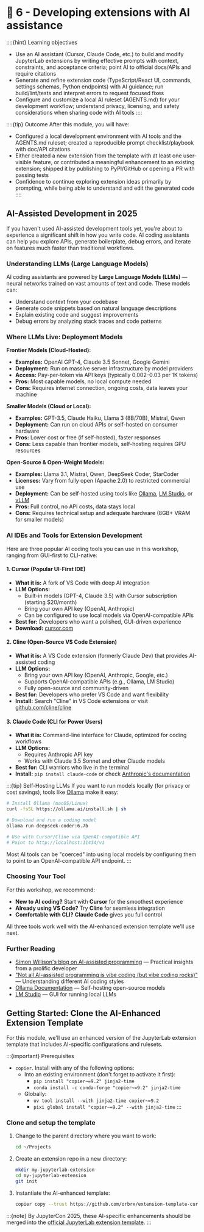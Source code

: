 # 🤖 6 - Developing extensions with AI assistance

::::{hint} Learning objectives
- Use an AI assistant (Cursor, Claude Code, etc.) to build and modify JupyterLab extensions by writing effective prompts with context, constraints, and acceptance criteria; point AI to official docs/APIs and require citations
- Generate and refine extension code (TypeScript/React UI, commands, settings schemas, Python endpoints) with AI guidance; run build/lint/tests and interpret errors to request focused fixes
- Configure and customize a local AI ruleset (AGENTS.md) for your development workflow; understand privacy, licensing, and safety considerations when sharing code with AI tools
::::

::::{tip} Outcome
After this module, you will have:
- Configured a local development environment with AI tools and the AGENTS.md ruleset; created a reproducible prompt checklist/playbook with doc/API citations
- Either created a new extension from the template with at least one user-visible feature, or contributed a meaningful enhancement to an existing extension; shipped it by publishing to PyPI/GitHub or opening a PR with passing tests
- Confidence to continue exploring extension ideas primarily by prompting, while being able to understand and edit the generated code
::::


## AI-Assisted Development in 2025

If you haven't used AI-assisted development tools yet, you're about to experience a significant shift in how you write code. AI coding assistants can help you explore APIs, generate boilerplate, debug errors, and iterate on features much faster than traditional workflows.

### Understanding LLMs (Large Language Models)

AI coding assistants are powered by **Large Language Models (LLMs)** — neural networks trained on vast amounts of text and code. These models can:
- Understand context from your codebase
- Generate code snippets based on natural language descriptions
- Explain existing code and suggest improvements
- Debug errors by analyzing stack traces and code patterns

### Where LLMs Live: Deployment Models

**Frontier Models (Cloud-Hosted):**
- **Examples:** OpenAI GPT-4, Claude 3.5 Sonnet, Google Gemini
- **Deployment:** Run on massive server infrastructure by model providers
- **Access:** Pay-per-token via API keys (typically $0.002–$0.03 per 1K tokens)
- **Pros:** Most capable models, no local compute needed
- **Cons:** Requires internet connection, ongoing costs, data leaves your machine

**Smaller Models (Cloud or Local):**
- **Examples:** GPT-3.5, Claude Haiku, Llama 3 (8B/70B), Mistral, Qwen
- **Deployment:** Can run on cloud APIs or self-hosted on consumer hardware
- **Pros:** Lower cost or free (if self-hosted), faster responses
- **Cons:** Less capable than frontier models, self-hosting requires GPU resources

**Open-Source & Open-Weight Models:**
- **Examples:** Llama 3.1, Mistral, Qwen, DeepSeek Coder, StarCoder
- **Licenses:** Vary from fully open (Apache 2.0) to restricted commercial use
- **Deployment:** Can be self-hosted using tools like [Ollama](https://ollama.ai/), [LM Studio](https://lmstudio.ai/), or [vLLM](https://github.com/vllm-project/vllm)
- **Pros:** Full control, no API costs, data stays local
- **Cons:** Requires technical setup and adequate hardware (8GB+ VRAM for smaller models)

### AI IDEs and Tools for Extension Development

Here are three popular AI coding tools you can use in this workshop, ranging from GUI-first to CLI-native:

#### 1. **Cursor** (Popular UI-First IDE)
- **What it is:** A fork of VS Code with deep AI integration
- **LLM Options:** 
  - Built-in models (GPT-4, Claude 3.5) with Cursor subscription (starting $20/month)
  - Bring your own API key (OpenAI, Anthropic)
  - Can be configured to use local models via OpenAI-compatible APIs
- **Best for:** Developers who want a polished, GUI-driven experience
- **Download:** [cursor.com](https://cursor.com/)

#### 2. **Cline** (Open-Source VS Code Extension)
- **What it is:** A VS Code extension (formerly Claude Dev) that provides AI-assisted coding
- **LLM Options:**
  - Bring your own API key (OpenAI, Anthropic, Google, etc.)
  - Supports OpenAI-compatible APIs (e.g., Ollama, LM Studio)
  - Fully open-source and community-driven
- **Best for:** Developers who prefer VS Code and want flexibility
- **Install:** Search "Cline" in VS Code extensions or visit [github.com/cline/cline](https://github.com/cline/cline)

#### 3. **Claude Code** (CLI for Power Users)
- **What it is:** Command-line interface for Claude, optimized for coding workflows
- **LLM Options:**
  - Requires Anthropic API key
  - Works with Claude 3.5 Sonnet and other Claude models
- **Best for:** CLI warriors who live in the terminal
- **Install:** `pip install claude-code` or check [Anthropic's documentation](https://docs.anthropic.com/)

:::{tip} Self-Hosting LLMs
If you want to run models locally (for privacy or cost savings), tools like [Ollama](https://ollama.ai/) make it easy:

```bash
# Install Ollama (macOS/Linux)
curl -fsSL https://ollama.ai/install.sh | sh

# Download and run a coding model
ollama run deepseek-coder:6.7b

# Use with Cursor/Cline via OpenAI-compatible API
# Point to http://localhost:11434/v1
```

Most AI tools can be "coerced" into using local models by configuring them to point to an OpenAI-compatible API endpoint.
:::

### Choosing Your Tool

For this workshop, we recommend:
- **New to AI coding?** Start with **Cursor** for the smoothest experience
- **Already using VS Code?** Try **Cline** for seamless integration
- **Comfortable with CLI?** **Claude Code** gives you full control

All three tools work well with the AI-enhanced extension template we'll use next.

### Further Reading

- [Simon Willison's blog on AI-assisted programming](https://simonwillison.net/tags/ai-assisted-programming/) — Practical insights from a prolific developer
- ["Not all AI-assisted programming is vibe coding (but vibe coding rocks)"](https://simonwillison.net/2025/Jan/7/vibe-coding/) — Understanding different AI coding styles
- [Ollama Documentation](https://ollama.ai/) — Self-hosting open-source models
- [LM Studio](https://lmstudio.ai/) — GUI for running local LLMs


## Getting Started: Clone the AI-Enhanced Extension Template

For this module, we'll use an enhanced version of the JupyterLab extension template that includes AI-specific configurations and rulesets.

:::{important} Prerequisites
* `copier`. Install with any of the following options:
    * Into an existing environment (don't forget to activate it first):
        * `pip install "copier~=9.2" jinja2-time`
        * `conda install -c conda-forge "copier~=9.2" jinja2-time`
    * Globally:
        * `uv tool install --with jinja2-time copier~=9.2`
        * `pixi global install "copier~=9.2" --with jinja2-time`
:::

### Clone and setup the template

1. Change to the parent directory where you want to work:

    ```bash
    cd ~/Projects
    ```

2. Create an extension repo in a new directory:

    ```bash
    mkdir my-jupyterlab-extension
    cd my-jupyterlab-extension
    git init
    ```

3. Instantiate the AI-enhanced template:

    ```bash
    copier copy --trust https://github.com/orbrx/extension-template-cursor .
    ```

:::{note}
By JupyterCon 2025, these AI-specific enhancements should be merged into the [official JupyterLab extension template](https://github.com/jupyterlab/extension-template).
:::
